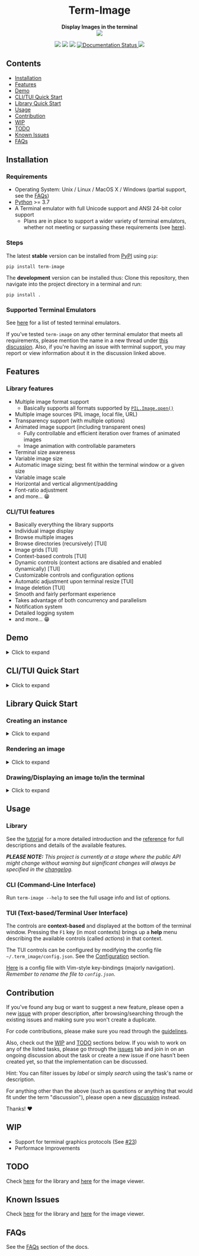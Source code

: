 <div align="center">
<h1><b>Term-Image</b></h1>
<b>Display Images in the terminal</b>
<br>
<img src="https://raw.githubusercontent.com/AnonymouX47/term-image/main/docs/source/resources/tui.png">

<p align="center">
    <img src="https://static.pepy.tech/badge/term-image">
    <img src="https://badges.frapsoft.com/os/v1/open-source.svg?v=103">
    <img src="https://img.shields.io/github/last-commit/AnonymouX47/term-image">
    <a href='https://term-image.readthedocs.io/en/latest/?badge=latest'>
        <img src='https://readthedocs.org/projects/term-image/badge/?version=latest' alt='Documentation Status' />
    </a>
    <a href="https://twitter.com/intent/tweet?text=Display%20and%20browse%20images%20in%20the%20the%20terminal&url=https://github.com/AnonymouX47/term-image&hashtags=developers,images,terminal">
        <img src="https://img.shields.io/twitter/url/http/shields.io.svg?style=social">
    </a>
</p>

</div>


## Contents
- [Installation](#installation)
- [Features](#features)
- [Demo](#demo)
- [CLI/TUI Quick Start](#clitui-quick-start)
- [Library Quick Start](#library-quick-start)
- [Usage](#usage)
- [Contribution](#contribution)
- [WIP](#wip)
- [TODO](#todo)
- [Known Issues](#known-issues)
- [FAQs](#faqs)


## Installation

### Requirements
- Operating System: Unix / Linux / MacOS X / Windows (partial support, see the [FAQs](https://term-image.readthedocs.io/en/latest/faqs.html))
- [Python](https://www.python.org/) >= 3.7
- A Terminal emulator with full Unicode support and ANSI 24-bit color support
  - Plans are in place to support a wider variety of terminal emulators, whether not meeting or surpassing these requirements (see [here](https://term-image.readthedocs.io/en/latest/library/index.html#planned-features)).

### Steps
The latest **stable** version can be installed from [PyPI](https://pypi.python.org/pypi/term-image) using `pip`:

```shell
pip install term-image
```

The **development** version can be installed thus:
Clone this repository, then navigate into the project directory in a terminal and run:

```shell
pip install .
```

### Supported Terminal Emulators
See [here](https://term-image.readthedocs.io/en/latest/installation.html#supported-terminal-emulators) for a list of tested terminal emulators.

If you've tested `term-image` on any other terminal emulator that meets all requirements, please mention the name in a new thread under [this discussion](https://github.com/AnonymouX47/term-image/discussions/4).
Also, if you're having an issue with terminal support, you may report or view information about it in the discussion linked above.


## Features

### Library features
- Multiple image format support
  - Basically supports all formats supported by [`PIL.Image.open()`](https://pillow.readthedocs.io/en/stable/handbook/image-file-formats.html)
- Multiple image sources (PIL image, local file, URL)
- Transparency support (with multiple options)
- Animated image support (including transparent ones)
  - Fully controllable and efficient iteration over frames of animated images
  - Image animation with controllable parameters
- Terminal size awareness
- Variable image size
- Automatic image sizing; best fit within the terminal window or a given size
- Variable image scale
- Horizontal and vertical alignment/padding
- Font-ratio adjustment
- and more... :grin:

### CLI/TUI features
- Basically everything the library supports
- Individual image display
- Browse multiple images
- Browse directories (recursively) [TUI]
- Image grids [TUI]
- Context-based controls [TUI]
- Dynamic controls (context actions are disabled and enabled dynamically) [TUI]
- Customizable controls and configuration options
- Automatic adjustment upon terminal resize [TUI]
- Image deletion [TUI]
- Smooth and fairly performant experience
- Takes advantage of both concurrency and parallelism
- Notification system
- Detailed logging system
- and more... :grin:


## Demo

<details>
<summary>Click to expand</summary>

[TUI Demo Video](https://user-images.githubusercontent.com/61663146/163809903-e8fb254b-a0aa-4d0d-9fc9-dd676c10b735.mp4)

_\*The video was recorded at normal speed and not sped up._

</details>


## CLI/TUI Quick Start

<details>
<summary>Click to expand</summary>

From a local image file
```shell
term-image path/to/image.png
```

From a URL
```shell
term-image https://www.example.com/image.png
```

If the image is animated (GIF, WEBP), the animation is infinitely looped **by default** but can be stopped with `Ctrl-C`.

**By default, if multiple sources or at least one directory is given, the TUI (Text-based/Terminal User Interface) is launched to navigate through the images (and/or directories).**

**NOTE:** `python -m term_image` can be used as an alternative to the `term-image` command ***(take note of the differences)***.

</details>


## Library Quick Start

### Creating an instance

<details>
<summary>Click to expand</summary>

```python
from term_image.image import TermImage

image = TermImage.from_file("path/to/image.png")
```

You can also use a URL if you don't have the file stored locally
```python
from term_image.image import TermImage

image = TermImage.from_url("https://www.example.com/image.png")
```

The library can also be used with PIL images
```python
from PIL import Image
from term_image.image import TermImage

img = Image.open("path/to/image.png")
image = TermImage(img)
```

</details>

### Rendering an image

<details>
<summary>Click to expand</summary>

Rendering an image, in this context, is simply the process of converting it into text (a string).
There are two ways to render an image:

#### 1. Unformatted
```python
str(image)
```
Renders the image without padding/alignment and with transparency enabled.

#### 2. Formatted
```python
format(image, "|200.^100#ffffff")
```
Renders the image with:

* **center** horizontal alignment
* a **padding width** of **200** columns
* **top** vertical alignment
* a **padding height** of **70** lines
* transparent background replaced with a **white** (``#ffffff``) background

```python
f"{image:>._#.5}"
````
Renders the image with:

* **right** horizontal alignment
* **automatic** padding width (the current terminal width minus horizontal allowance)
* **bottom** vertical alignment
* **automatic** padding height (the current terminal height minus vertical allowance)
* transparent background with **0.5** alpha threshold

```python
"{:1.1#}".format(image)
```
Renders the image with:

* **center** horizontal alignment (default)
* **no** horizontal padding, since ``1`` must be less than or equal to the image width
* **middle** vertical alignment (default)
* **no** vertical padding, since ``1`` is less than or equal to the image height
* transparency **disabled** (black background)

</details>

### Drawing/Displaying an image to/in the terminal

<details>
<summary>Click to expand</summary>

There are two ways to draw an image to the terminal screen.

#### 1. The `draw()` method
```python
image.draw()
```
**NOTE:** `TermImage.draw()` method has various parameters for **alignment/padding**, **transparency** and **animation** control.

#### 2. Using `print()` with an image render output (i.e printing the rendered string)
```python
print(image)  # Uses str()
```
OR
```python
print(f"{image:>200.^100#ffffff}")  # Uses format()
```

For animated images, only the first method can animate the output, the second only outputs the current frame.

**NOTE:** All the above examples use **automatic sizing** and default scale.

</details>


## Usage

### Library
See the [tutorial](https://term-image.readthedocs.io/en/latest/library/tutorial.html) for a more detailed introduction and the [reference](https://term-image.readthedocs.io/en/latest/library/reference/index.html) for full descriptions and details of the available features.

_**PLEASE NOTE:** This project is currently at a stage where the public API might change without warning but significant changes will always be specified in the [changelog](https://github.com/AnonymouX47/term-image/blob/main/CHANGELOG.md)._

### CLI (Command-Line Interface)
Run `term-image --help` to see the full usage info and list of options.

### TUI (Text-based/Terminal User Interface)
The controls are **context-based** and displayed at the bottom of the terminal window.
Pressing the `F1` key (in most contexts) brings up a **help** menu describing the available controls (called *actions*) in that context.

The TUI controls can be configured by modifying the config file `~/.term_image/config.json`. See the [Configuration](https://term-image.readthedocs.io/en/latest/viewer/config.html) section.

[Here](https://github.com/AnonymouX47/term-image/blob/main/vim-style_config.json) is a config file with Vim-style key-bindings (majorly navigation). *Remember to rename the file to `config.json`.*

## Contribution

If you've found any bug or want to suggest a new feature, please open a new [issue](https://github.com/AnonymouX47/term-image/issues) with proper description, after browsing/searching through the existing issues and making sure you won't create a duplicate.

For code contributions, please make sure you read through the [guidelines](https://github.com/AnonymouX47/term-image/blob/main/CONTRIBUTING.md).

Also, check out the [WIP](#wip) and [TODO](#todo) sections below.
If you wish to work on any of the listed tasks, please go through the [issues](https://github.com/AnonymouX47/term-image/issues) tab and join in on an ongoing discussion about the task or create a new issue if one hasn't been created yet, so that the implementation can be discussed.

Hint: You can filter issues by *label* or simply *search* using the task's name or description.

For anything other than the above (such as questions or anything that would fit under the term "discussion"), please open a new [discussion](https://github.com/AnonymouX47/term-image/discussions) instead.

Thanks! :heart:


## WIP
- Support for terminal graphics protocols (See [#23](https://github.com/AnonymouX47/term-image/issues/23))
- Performace Improvements

## TODO

Check [here](https://term-image.readthedocs.io/en/latest/library/index.html#planned-features) for the library and [here](https://term-image.readthedocs.io/en/latest/viewer/index.html#planned-features) for the image viewer.

## Known Issues

Check [here](https://term-image.readthedocs.io/en/latest/library/index.html#known-issues) for the library and [here](https://term-image.readthedocs.io/en/latest/viewer/index.html#known-issues) for the image viewer.

## FAQs
See the [FAQs](https://term-image.readthedocs.io/en/latest/faqs.html) section of the docs.
